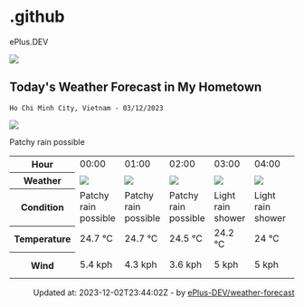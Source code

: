 # .github
ePlus.DEV

![](https://komarev.com/ghpvc/?username=ePlus-DEV&style=for-the-badge)

## Today's Weather Forecast in My Hometown



`Ho Chi Minh City, Vietnam - 03/12/2023`

<img src="https://cdn.weatherapi.com/weather/64x64/day/176.png" />

Patchy rain possible


<table>
    <tr>
        <th>Hour</th>
        <td>00:00</td><td>01:00</td><td>02:00</td><td>03:00</td><td>04:00</td><td>05:00</td><td>06:00</td><td>07:00</td><td>08:00</td><td>09:00</td><td>10:00</td><td>11:00</td><td>12:00</td><td>13:00</td><td>14:00</td><td>15:00</td><td>16:00</td><td>17:00</td><td>18:00</td><td>19:00</td><td>20:00</td><td>21:00</td><td>22:00</td><td>23:00</td>
    </tr>
    <tr>
        <th>Weather</th>
        <td><img src="https://cdn.weatherapi.com/weather/64x64/night/176.png"></img></td><td><img src="https://cdn.weatherapi.com/weather/64x64/night/176.png"></img></td><td><img src="https://cdn.weatherapi.com/weather/64x64/night/176.png"></img></td><td><img src="https://cdn.weatherapi.com/weather/64x64/night/353.png"></img></td><td><img src="https://cdn.weatherapi.com/weather/64x64/night/353.png"></img></td><td><img src="https://cdn.weatherapi.com/weather/64x64/night/176.png"></img></td><td><img src="https://cdn.weatherapi.com/weather/64x64/day/176.png"></img></td><td><img src="https://cdn.weatherapi.com/weather/64x64/day/176.png"></img></td><td><img src="https://cdn.weatherapi.com/weather/64x64/day/176.png"></img></td><td><img src="https://cdn.weatherapi.com/weather/64x64/day/122.png"></img></td><td><img src="https://cdn.weatherapi.com/weather/64x64/day/122.png"></img></td><td><img src="https://cdn.weatherapi.com/weather/64x64/day/119.png"></img></td><td><img src="https://cdn.weatherapi.com/weather/64x64/day/119.png"></img></td><td><img src="https://cdn.weatherapi.com/weather/64x64/day/122.png"></img></td><td><img src="https://cdn.weatherapi.com/weather/64x64/day/176.png"></img></td><td><img src="https://cdn.weatherapi.com/weather/64x64/day/176.png"></img></td><td><img src="https://cdn.weatherapi.com/weather/64x64/day/119.png"></img></td><td><img src="https://cdn.weatherapi.com/weather/64x64/day/119.png"></img></td><td><img src="https://cdn.weatherapi.com/weather/64x64/night/119.png"></img></td><td><img src="https://cdn.weatherapi.com/weather/64x64/night/119.png"></img></td><td><img src="https://cdn.weatherapi.com/weather/64x64/night/119.png"></img></td><td><img src="https://cdn.weatherapi.com/weather/64x64/night/119.png"></img></td><td><img src="https://cdn.weatherapi.com/weather/64x64/night/119.png"></img></td><td><img src="https://cdn.weatherapi.com/weather/64x64/night/119.png"></img></td>
    </tr>
    <tr>
        <th>Condition</th>
        <td width="200px">Patchy rain possible</td><td width="200px">Patchy rain possible</td><td width="200px">Patchy rain possible</td><td width="200px">Light rain shower</td><td width="200px">Light rain shower</td><td width="200px">Patchy rain possible</td><td width="200px">Patchy rain possible</td><td width="200px">Patchy rain possible</td><td width="200px">Patchy rain possible</td><td width="200px">Overcast</td><td width="200px">Overcast</td><td width="200px">Cloudy</td><td width="200px">Cloudy</td><td width="200px">Overcast</td><td width="200px">Patchy rain possible</td><td width="200px">Patchy rain possible</td><td width="200px">Cloudy</td><td width="200px">Cloudy</td><td width="200px">Cloudy</td><td width="200px">Cloudy</td><td width="200px">Cloudy</td><td width="200px">Cloudy</td><td width="200px">Cloudy</td><td width="200px">Cloudy</td>
    </tr>
    <tr>
        <th>Temperature</th>
        <td>24.7 °C</td><td>24.7 °C</td><td>24.5 °C</td><td>24.2 °C</td><td>24 °C</td><td>23.9 °C</td><td>24 °C</td><td>23.9 °C</td><td>23.8 °C</td><td>24.1 °C</td><td>24.5 °C</td><td>25.5 °C</td><td>26.1 °C</td><td>27 °C</td><td>26.8 °C</td><td>25.9 °C</td><td>25.3 °C</td><td>24.9 °C</td><td>24.6 °C</td><td>24.5 °C</td><td>24.4 °C</td><td>24.3 °C</td><td>24.3 °C</td><td>24.2 °C</td>
    </tr>
    <tr>
        <th>Wind</th>
        <td>5.4 kph</td><td>4.3 kph</td><td>3.6 kph</td><td>5 kph</td><td>5 kph</td><td>5.4 kph</td><td>5.8 kph</td><td>7.6 kph</td><td>7.9 kph</td><td>9 kph</td><td>8.6 kph</td><td>7.9 kph</td><td>6.8 kph</td><td>7.6 kph</td><td>9.7 kph</td><td>7.9 kph</td><td>6.8 kph</td><td>7.2 kph</td><td>5.8 kph</td><td>5.8 kph</td><td>6.1 kph</td><td>4 kph</td><td>1.4 kph</td><td>5.4 kph</td>
    </tr>
</table>


<div align="right">
    Updated at: 2023-12-02T23:44:02Z - by <a target="_blank"
        href="https://github.com/ePlus-DEV/weather-forecast">ePlus-DEV/weather-forecast</a>
</div>
